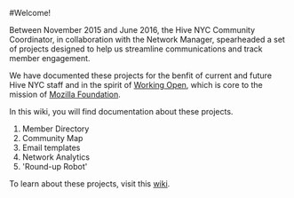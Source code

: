 #Welcome!

Between November 2015 and June 2016, the Hive NYC Community Coordinator, in collaboration with the Network Manager, spearheaded a set of projects designed to help us streamline communications and track member engagement.
 
We have documented these projects for the benfit of current and future Hive NYC staff and in the spirit of [Working Open](), which is core to the mission of [Mozilla Foundation](https://www.mozilla.org/en-US/foundation/about/).

In this wiki, you will find documentation about these projects.

1. Member Directory
2. Community Map
3. Email templates
4. Network Analytics
5. 'Round-up Robot'

To learn about these projects, visit this [wiki](https://github.com/MozillaFoundation/HiveNYC/wiki).